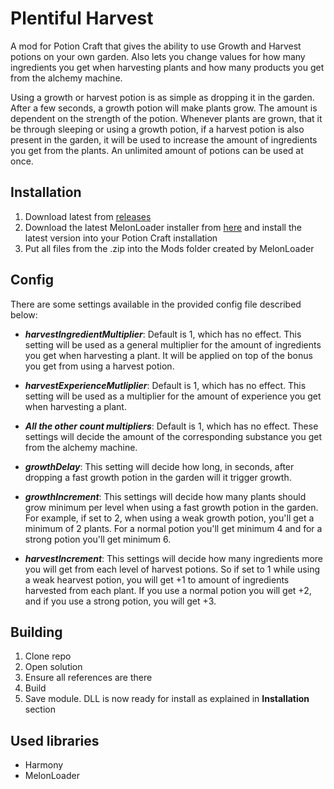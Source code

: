 # Plentiful Harvest

A mod for Potion Craft that gives the ability to use Growth and Harvest potions on your own garden. Also lets you change values for how many ingredients you get when harvesting plants and how many products you get from the alchemy machine.

Using a growth or harvest potion is as simple as dropping it in the garden. After a few seconds, a growth potion will make plants grow. The amount is dependent on the strength of the potion. Whenever plants are grown, that it be through sleeping or using a growth potion, if a harvest potion is also present in the garden, it will be used to increase the amount of ingredients you get from the plants.
An unlimited amount of potions can be used at once.

## Installation

1. Download latest from [releases](https://github.com/TommySoucy/PlentifulHarvest/releases)
2. Download the latest MelonLoader installer from [here](https://github.com/LavaGang/MelonLoader/releases) and install the latest version into your Potion Craft installation
3. Put all files from the .zip into the Mods folder created by MelonLoader

## Config

There are some settings available in the provided config file described below:

- **_harvestIngredientMultiplier_**: Default is 1, which has no effect. This setting will be used as a general multiplier for the amount of ingredients you get when harvesting a plant. It will be applied on top of the bonus you get from using a harvest potion.
      
- **_harvestExperienceMutliplier_**: Default is 1, which has no effect. This setting will be used as a multiplier for the amount of experience you get when harvesting a plant.
      
- **_All the other count multipliers_**: Default is 1, which has no effect. These settings will decide the amount of the corresponding substance you get from the alchemy machine.

- **_growthDelay_**: This setting will decide how long, in seconds, after dropping a fast growth potion in the garden will it trigger growth.

- **_growthIncrement_**: This settings will decide how many plants should grow minimum per level when using a fast growth potion in the garden. For example, if set to 2, when using a weak growth potion, you'll get a minimum of 2 plants. For a normal potion you'll get minimum 4 and for a strong potion you'll get minimum 6.

- **_harvestIncrement_**: This settings will decide how many ingredients more you will get from each level of harvest potions. So if set to 1 while using a weak hearvest potion, you will get +1 to amount of ingredients harvested from each plant. If you use a normal potion you will get +2, and if you use a strong potion, you will get +3.

## Building

1. Clone repo
2. Open solution
3. Ensure all references are there
4. Build
5. Save module. DLL is now ready for install as explained in **Installation** section

## Used libraries

- Harmony
- MelonLoader

